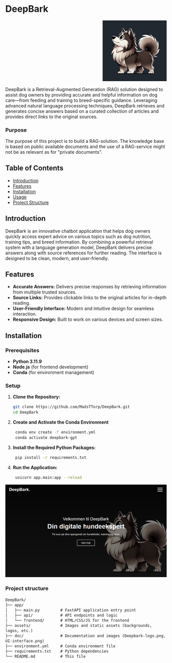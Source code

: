 # DeepBark

<!-- DeepBark Logo in Top Right -->
<p align="right">
  <img src="doc/Deepbark-logo.png" alt="DeepBark Logo" style="max-width: 200px;">
</p>

DeepBark is a Retrieval-Augmented Generation (RAG) solution designed to assist dog owners by providing accurate and helpful information on dog care—from feeding and training to breed-specific guidance. Leveraging advanced natural language processing techniques, DeepBark retrieves and generates concise answers based on a curated collection of articles and provides direct links to the original sources.

### Purpose

The purpose of this project is to build a RAG-solution. The knowledge base is based on public available documents and the use of a RAG-service might not be as relevant as for "private documents". 

## Table of Contents

- [Introduction](#introduction)
- [Features](#features)
- [Installation](#installation)
- [Usage](#usage)
- [Project Structure](#project-structure)

## Introduction

DeepBark is an innovative chatbot application that helps dog owners quickly access expert advice on various topics such as dog nutrition, training tips, and breed information. By combining a powerful retrieval system with a language generation model, DeepBark delivers precise answers along with source references for further reading. The interface is designed to be clean, modern, and user-friendly.

## Features

- **Accurate Answers:** Delivers precise responses by retrieving information from multiple trusted sources.
- **Source Links:** Provides clickable links to the original articles for in-depth reading.
- **User-Friendly Interface:** Modern and intuitive design for seamless interaction.
- **Responsive Design:** Built to work on various devices and screen sizes.

## Installation

### Prerequisites

- **Python 3.11.9**
- **Node.js** (for frontend development)
- **Conda** (for environment management)

### Setup

1. **Clone the Repository:**
   ```sh
   git clone https://github.com/MadsTTorp/DeepBark.git
   cd DeepBark
   ```

2. **Create and Activate the Conda Environment**
   ```sh
    conda env create -f environment.yml
    conda activate deepbark-gpt
   ```

3. **Install the Required Python Packages:**
   ```sh
    pip install -r requirements.txt
   ```

4. **Run the Application:**
   ```sh
    uvicorn app.main:app --reload
   ```

![UI Interface](doc/UI-interface.png)

### Project structure

```
DeepBark/
├── app/
│   ├── main.py         # FastAPI application entry point
│   ├── api/            # API endpoints and logic
│   └── frontend/       # HTML/CSS/JS for the frontend
├── assets/             # Images and static assets (backgrounds, logos, etc.)
├── doc/                # Documentation and images (Deepbark-logo.png, UI-interface.png)
├── environment.yml     # Conda environment file
├── requirements.txt    # Python dependencies
└── README.md           # This file
```
